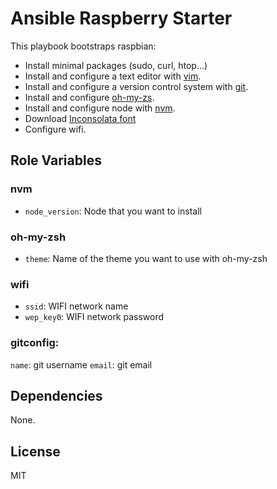 # Ansible Raspberry Starter

This playbook bootstraps raspbian:

- Install minimal packages (sudo, curl, htop...)
- Install and configure a text editor with [vim](http://www.vim.org/).
- Install and configure a version control system  with [git](https://git-scm.com/).
- Install and configure [oh-my-zs](https://github.com/robbyrussell/oh-my-zsh).
- Install and configure node with [nvm](https://github.com/creationix/nvm).
- Download [Inconsolata font](https://fonts.google.com/specimen/Inconsolata)
- Configure wifi.

Role Variables
--------------

### nvm

- `node_version`:  Node that you want to install 

### oh-my-zsh

- `theme`: Name of the theme you want to use with oh-my-zsh

### wifi

- `ssid`: WIFI network name
- `wep_key0`: WIFI network password

### gitconfig:
  `name`: git username
  `email`: git email

Dependencies
------------

None.

License
-------

MIT